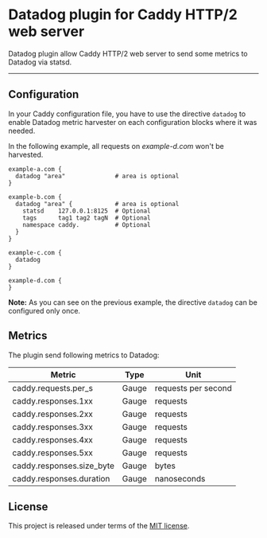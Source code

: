 # Datadog plugin for Caddy HTTP/2 web server

Datadog plugin allow Caddy HTTP/2 web server to send some metrics to Datadog via statsd.
*****


## Configuration
In your Caddy configuration file, you have to use the directive `datadog`
to enable Datadog metric harvester on each configuration blocks where it
was needed.

In the following example, all requests on _example-d.com_ won't be harvested.

    example-a.com {
      datadog "area"              # area is optional
    }

    example-b.com {
      datadog "area" {            # area is optional
        statsd    127.0.0.1:8125  # Optional
        tags      tag1 tag2 tagN  # Optional
        namespace caddy.          # Optional
      }
    }

    example-c.com {
      datadog
    }

    example-d.com {
    }

**Note:** As you can see on the previous example, the directive `datadog`
can be configured only once.



## Metrics
The plugin send following metrics to Datadog:

| Metric                    | Type  | Unit                |
| ------------------------- | ----- | ------------------- |
| caddy.requests.per_s      | Gauge | requests per second |
| caddy.responses.1xx       | Gauge | requests            |
| caddy.responses.2xx       | Gauge | requests            |
| caddy.responses.3xx       | Gauge | requests            |
| caddy.responses.4xx       | Gauge | requests            |
| caddy.responses.5xx       | Gauge | requests            |
| caddy.responses.size_byte | Gauge | bytes               |
| caddy.responses.duration  | Gauge | nanoseconds         |



## License
This project is released under terms of the [MIT license](https://raw.githubusercontent.com/payintech/caddy-datadog/master/LICENSE).

